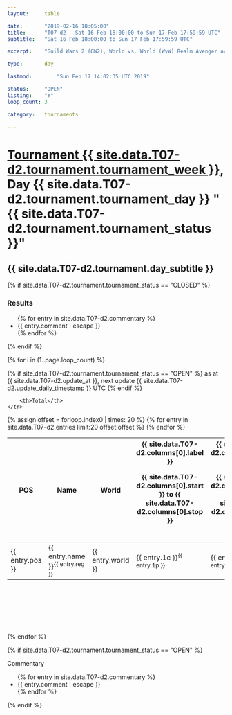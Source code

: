 ```yaml
---
layout: 	table

date: 		"2019-02-16 18:05:00"
title: 		"T07-d2 - Sat 16 Feb 18:00:00 to Sun 17 Feb 17:59:59 UTC"
subtitle: 	"Sat 16 Feb 18:00:00 to Sun 17 Feb 17:59:59 UTC"

excerpt:    "Guild Wars 2 (GW2), World vs. World (WvW) Realm Avenger achivement Tournament. \"Every Kill Counts\""

type:       day

lastmod: 		"Sun Feb 17 14:02:35 UTC 2019"

status:     "OPEN"
listing:    "Y"
loop_count: 3

category: 	tournaments

---
```

<div class="table_header">
    <h1><a href="{{ site.data.T07-d2.tournament.week_url }}">Tournament {{ site.data.T07-d2.tournament.tournament_week }}</a>, Day {{ site.data.T07-d2.tournament.tournament_day }} "{{ site.data.T07-d2.tournament.tournament_status }}"</h1>
    <h2>{{ site.data.T07-d2.tournament.day_subtitle }}</h2> 
</div>

{% if site.data.T07-d2.tournament.tournament_status == "CLOSED" %} 
<div class="commentary">
  <h3>Results</h3>
  <ul>
    {% for entry in site.data.T07-d2.commentary %}
    <li class="commentary_list">{{ entry.comment | escape }}</li>
    {% endfor %}
  </ul>
</div>
{% endif %}


{% for i in (1..page.loop_count) %}

{% if site.data.T07-d2.tournament.tournament_status == "OPEN" %} 
<span class="table_nextupdate">as at {{ site.data.T07-d2.update_at }}, next update {{ site.data.T07-d2.update_daily_timestamp }} UTC</span> 
{% endif %}

<table class="day_table">
  <colgroup>
    <col style="width:18px">
    <col style="width:55px">
    <col style="width:55px">
    <col style="width:12px">
    <col style="width:12px">
    <col style="width:12px">
    <col style="width:12px">
    <col style="width:12px">
    <col style="width:12px">
    <col style="width:12px">
    <col style="width:12px">
    <col style="width:12px">
    <col style="width:12px">
    <col style="width:12px">
    <col style="width:12px">
    <col style="width:12px">
    <col style="width:12px">
    <col style="width:12px">
    <col style="width:12px">
    <col style="width:12px">
    <col style="width:12px">
    <col style="width:12px">
    <col style="width:12px">
    <col style="width:12px">
    <col style="width:12px">
    <col style="width:12px">
    <col style="width:12px">
    <col style="width:18px">
  </colgroup>  
  <thead>
    <tr>
        <th>POS</th>
        <th class="AlignLeft">Name</th>
        <th class="AlignLeft">World</th>

<th><div class="label">{{ site.data.T07-d2.columns[0].label }}<p class="onhover">{{ site.data.T07-d2.columns[0].start }} to {{ site.data.T07-d2.columns[0].stop }}</p></div>​</th>
<th><div class="label">{{ site.data.T07-d2.columns[1].label }}<p class="onhover">{{ site.data.T07-d2.columns[1].start }} to {{ site.data.T07-d2.columns[1].stop }}</p></div>​</th>
<th><div class="label">{{ site.data.T07-d2.columns[2].label }}<p class="onhover">{{ site.data.T07-d2.columns[2].start }} to {{ site.data.T07-d2.columns[2].stop }}</p></div>​</th>
<th><div class="label">{{ site.data.T07-d2.columns[3].label }}<p class="onhover">{{ site.data.T07-d2.columns[3].start }} to {{ site.data.T07-d2.columns[3].stop }}</p></div>​</th>
<th><div class="label">{{ site.data.T07-d2.columns[4].label }}<p class="onhover">{{ site.data.T07-d2.columns[4].start }} to {{ site.data.T07-d2.columns[4].stop }}</p></div>​</th>
<th><div class="label">{{ site.data.T07-d2.columns[5].label }}<p class="onhover">{{ site.data.T07-d2.columns[5].start }} to {{ site.data.T07-d2.columns[5].stop }}</p></div>​</th>
<th><div class="label">{{ site.data.T07-d2.columns[6].label }}<p class="onhover">{{ site.data.T07-d2.columns[6].start }} to {{ site.data.T07-d2.columns[6].stop }}</p></div>​</th>
<th><div class="label">{{ site.data.T07-d2.columns[7].label }}<p class="onhover">{{ site.data.T07-d2.columns[7].start }} to {{ site.data.T07-d2.columns[7].stop }}</p></div>​</th>
<th><div class="label">{{ site.data.T07-d2.columns[8].label }}<p class="onhover">{{ site.data.T07-d2.columns[8].start }} to {{ site.data.T07-d2.columns[8].stop }}</p></div>​</th>
<th><div class="label">{{ site.data.T07-d2.columns[9].label }}<p class="onhover">{{ site.data.T07-d2.columns[9].start }} to {{ site.data.T07-d2.columns[9].stop }}</p></div>​</th>
<th><div class="label">{{ site.data.T07-d2.columns[10].label }}<p class="onhover">{{ site.data.T07-d2.columns[10].start }} to {{ site.data.T07-d2.columns[10].stop }}</p></div>​</th>

<th><div class="label">{{ site.data.T07-d2.columns[11].label }}<p class="onhover">{{ site.data.T07-d2.columns[11].start }} to {{ site.data.T07-d2.columns[11].stop }}</p></div>​</th>
<th><div class="label">{{ site.data.T07-d2.columns[12].label }}<p class="onhover">{{ site.data.T07-d2.columns[12].start }} to {{ site.data.T07-d2.columns[12].stop }}</p></div>​</th>
<th><div class="label">{{ site.data.T07-d2.columns[13].label }}<p class="onhover">{{ site.data.T07-d2.columns[13].start }} to {{ site.data.T07-d2.columns[13].stop }}</p></div>​</th>
<th><div class="label">{{ site.data.T07-d2.columns[14].label }}<p class="onhover">{{ site.data.T07-d2.columns[14].start }} to {{ site.data.T07-d2.columns[14].stop }}</p></div>​</th>
<th><div class="label">{{ site.data.T07-d2.columns[15].label }}<p class="onhover">{{ site.data.T07-d2.columns[15].start }} to {{ site.data.T07-d2.columns[15].stop }}</p></div>​</th>
<th><div class="label">{{ site.data.T07-d2.columns[16].label }}<p class="onhover">{{ site.data.T07-d2.columns[16].start }} to {{ site.data.T07-d2.columns[16].stop }}</p></div>​</th>
<th><div class="label">{{ site.data.T07-d2.columns[17].label }}<p class="onhover">{{ site.data.T07-d2.columns[17].start }} to {{ site.data.T07-d2.columns[17].stop }}</p></div>​</th>
<th><div class="label">{{ site.data.T07-d2.columns[18].label }}<p class="onhover">{{ site.data.T07-d2.columns[18].start }} to {{ site.data.T07-d2.columns[18].stop }}</p></div>​</th>
<th><div class="label">{{ site.data.T07-d2.columns[19].label }}<p class="onhover">{{ site.data.T07-d2.columns[19].start }} to {{ site.data.T07-d2.columns[19].stop }}</p></div>​</th>
<th><div class="label">{{ site.data.T07-d2.columns[20].label }}<p class="onhover">{{ site.data.T07-d2.columns[20].start }} to {{ site.data.T07-d2.columns[20].stop }}</p></div>​</th>

<th><div class="label">{{ site.data.T07-d2.columns[21].label }}<p class="onhover">{{ site.data.T07-d2.columns[21].start }} to {{ site.data.T07-d2.columns[21].stop }}</p></div>​</th>
<th><div class="label">{{ site.data.T07-d2.columns[22].label }}<p class="onhover">{{ site.data.T07-d2.columns[22].start }} to {{ site.data.T07-d2.columns[22].stop }}</p></div>​</th>
<th><div class="label">{{ site.data.T07-d2.columns[23].label }}<p class="onhover">{{ site.data.T07-d2.columns[23].start }} to {{ site.data.T07-d2.columns[23].stop }}</p></div>​</th>

        <th>Total</th>
    </tr>
  </thead>
  {% assign offset = forloop.index0 | times: 20 %}
<tbody>
{% for entry in site.data.T07-d2.entries limit:20 offset:offset %}
  <tr>
    <td class="pl{{ entry.pos }}">{{ entry.pos }}</td>
    <td class="AlignLeft">{{ entry.name }}<sup>{{ entry.reg }}</sup></td>
    <td class="AlignLeft">{{ entry.world }}</td>
    <td class="pl{{ entry.1p }}">{{ entry.1c }}<sup>{{ entry.1p }}</sup></td>
    <td class="pl{{ entry.2p }}">{{ entry.2c }}<sup>{{ entry.2p }}</sup></td>
    <td class="pl{{ entry.3p }}">{{ entry.3c }}<sup>{{ entry.3p }}</sup></td>
    <td class="pl{{ entry.4p }}">{{ entry.4c }}<sup>{{ entry.4p }}</sup></td>
    <td class="pl{{ entry.5p }}">{{ entry.5c }}<sup>{{ entry.5p }}</sup></td>
    <td class="pl{{ entry.6p }}">{{ entry.6c }}<sup>{{ entry.6p }}</sup></td>
    <td class="pl{{ entry.7p }}">{{ entry.7c }}<sup>{{ entry.7p }}</sup></td>
    <td class="pl{{ entry.8p }}">{{ entry.8c }}<sup>{{ entry.8p }}</sup></td>
    <td class="pl{{ entry.9p }}">{{ entry.9c }}<sup>{{ entry.9p }}</sup></td>
    <td class="pl{{ entry.10p }}">{{ entry.10c }}<sup>{{ entry.10p }}</sup></td>
    <td class="pl{{ entry.11p }}">{{ entry.11c }}<sup>{{ entry.11p }}</sup></td>
    <td class="pl{{ entry.12p }}">{{ entry.12c }}<sup>{{ entry.12p }}</sup></td>
    <td class="pl{{ entry.13p }}">{{ entry.13c }}<sup>{{ entry.13p }}</sup></td>
    <td class="pl{{ entry.14p }}">{{ entry.14c }}<sup>{{ entry.14p }}</sup></td>
    <td class="pl{{ entry.15p }}">{{ entry.15c }}<sup>{{ entry.15p }}</sup></td>
    <td class="pl{{ entry.16p }}">{{ entry.16c }}<sup>{{ entry.16p }}</sup></td>
    <td class="pl{{ entry.17p }}">{{ entry.17c }}<sup>{{ entry.17p }}</sup></td>
    <td class="pl{{ entry.18p }}">{{ entry.18c }}<sup>{{ entry.18p }}</sup></td>
    <td class="pl{{ entry.19p }}">{{ entry.19c }}<sup>{{ entry.19p }}</sup></td>
    <td class="pl{{ entry.20p }}">{{ entry.20c }}<sup>{{ entry.20p }}</sup></td>
    <td class="pl{{ entry.21p }}">{{ entry.21c }}<sup>{{ entry.21p }}</sup></td>
    <td class="pl{{ entry.22p }}">{{ entry.22c }}<sup>{{ entry.22p }}</sup></td>
    <td class="pl{{ entry.23p }}">{{ entry.23c }}<sup>{{ entry.23p }}</sup></td>
    <td class="pl{{ entry.24p }}">{{ entry.24c }}<sup>{{ entry.24p }}</sup></td>
    <td>{{ entry.total }}</td>
  </tr>
{% endfor %}  
</tbody>
</table>
<div class="leaderboard">
  <script async src="//pagead2.googlesyndication.com/pagead/js/adsbygoogle.js"></script>
  <!-- 728x90 -->
  <ins class="adsbygoogle"
       style="display:inline-block;width:728px;height:90px"
       data-ad-client="ca-pub-3274917281288240"
       data-ad-slot="3870538733"></ins>
  <script>
  (adsbygoogle = window.adsbygoogle || []).push({});
  </script>    
</div>
<br />
{% endfor %}

{% if site.data.T07-d2.tournament.tournament_status == "OPEN" %} 
<div class="commentary">
  <span class="commentary_title">Commentary</span>
  <ul>
    {% for entry in site.data.T07-d2.commentary %}
    <li class="commentary_list">{{ entry.comment | escape }}</li>
    {% endfor %}
  </ul>
</div>
{% endif %}


